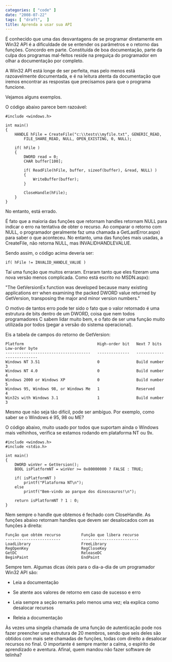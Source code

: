 ```yaml
---
categories: [ "code" ]
date: "2008-07-22"
tags: [ "draft",  ]
title: Aprenda a usar sua API
---
```

É conhecido que uma das desvantagens de se programar diretamente em Win32 API é a dificuldade de se entender os parâmetros e o retorno das funções. Concordo em parte. Constituída de boa documentação, parte da culpa dos programas mal-feitos reside na preguiça do programador em olhar a documentação por completo.

A Win32 API está longe de ser perfeita, mas pelo menos está razoavelmente documentada, e é na leitura atenta da documentação que iremos encontrar as respostas que precisamos para que o programa funcione.

Vejamos alguns exemplos.


O código abaixo parece bem razoável:

    #include <windows.h>
    
    int main()
    {
    	HANDLE hFile = CreateFile("c:\\tests\\myfile.txt", GENERIC_READ, 
    		FILE_SHARE_READ, NULL, OPEN_EXISTING, 0, NULL);
    
    	if( hFile )
    	{
    		DWORD read = 0;
    		CHAR buffer[100];
    
    		if( ReadFile(hFile, buffer, sizeof(buffer), &read, NULL) )
    		{
    			WriteBuffer(buffer);
    		}
    
    		CloseHandle(hFile);
    	}
    }
    
     
    

No entanto, está errado.

É fato que a maioria das funções que retornam handles retornam NULL para indicar o erro na tentativa de obter o recurso. Ao comparar o retorno com NULL, o programador geralmente faz uma chamada a GetLastError.aspx) para saber o que aconteceu. No entanto, uma das funções mais usadas, a CreateFile, não retorna NULL, mas INVALIDHANDLEVALUE.

Sendo assim, o código acima deveria ser:

    
    if( hFile != INVALID_HANDLE_VALUE )


Taí uma função que muitos erraram. Erraram tanto que eles fizeram uma nova versão menos complicada. Como está escrito no MSDN.aspx):

"The GetVersionEx function was developed because many existing applications err when examining the packed DWORD value returned by GetVersion, transposing the major and minor version numbers."

O motivo de tantos erro pode ter sido o fato que o valor retornado é uma estrutura de bits dentro de um DWORD, coisa que nem todos programadores C sabem lidar muito bem, e o fato de ser uma função muito utilizada por todos (pegar a versão do sistema operacional).

Eis a tabela de campos do retorno de GetVersion:

    
    Platform                                High-order bit   Next 7 bits     Low-order byte
    -------------------------------------   --------------   ------------    --------------
    Windows NT 3.51                         0                Build number    3
    Windows NT 4.0                          0                Build number    4
    Windows 2000 or Windows XP              0                Build number    5
    Windows 95, Windows 98, or Windows Me   1                Reserved        4
    Win32s with Windows 3.1                 1                Build number    3

Mesmo que não seja tão difícil, pode ser ambíguo. Por exemplo, como saber se o Windows é 95, 98 ou ME?

O código abaixo, muito usado por todos que suportam ainda o Windows mais velhinhos, verifica se estamos rodando em plataforma NT ou 9x.

    #include <windows.h>
    #include <stdio.h>
    
    int main()
    {
    	DWORD winVer = GetVersion();
    	BOOL isPlatformNT = winVer >= 0x80000000 ? FALSE : TRUE;
    
    	if( isPlatformNT )
    		printf("Plataforma NT\n");
    	else
    		printf("Bem-vindo ao parque dos dinossauros!\n");
    
    	return isPlatformNT ? 1 : 0;
    }
    
     
    


Nem sempre o handle que obtemos é fechado com CloseHandle. As funções abaixo retornam handles que devem ser desalocados com as funções à direita:

    
    Função que obtém recurso         Função que libera recurso
    ------------------------         -------------------------
    LoadLibrary                      FreeLibrary
    RegOpenKey                       RegCloseKey
    GetDC                            ReleaseDC
    BeginPaint                       EndPaint


Sempre tem. Algumas dicas úteis para o dia-a-dia de um programador Win32 API são:

    
  * Leia a documentação

    
  * Se atente aos valores de retorno em caso de sucesso e erro

    
  * Leia sempre a seção remarks pelo menos uma vez; ela explica como desalocar recursos

    
  * Releia a documentação

Às vezes uma singela chamada de uma função de autenticação pode nos fazer preencher uma estrutura de 20 membros, sendo que seis deles são obtidos com mais sete chamadas de funções, todas com direito a desalocar recursos no final. O importante é sempre manter a calma, o espírito de aprendizado e aventura. Afinal, quem mandou não fazer software de telinha?
